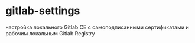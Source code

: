 # gitlab-settings
настройка локального Gitlab CE с самоподписанными сертификатами и рабочим локальным Gitlab Registry 
